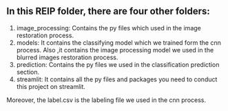 ## In this REIP folder, there are four other folders:
1. image_processing: Contains the py files which used in the image restoration process.
2. models: It contains the classifying model which we trained form the cnn process. Also ,it contains the image processing model we used in the blurred images restoration process.
3. prediction: Contains the py files we used in the classification prediction section.
4. streamlit: It contains all the py files and packages you need to conduct this project on streamlit.


Moreover, the label.csv is the labeling file we used in the cnn process.
